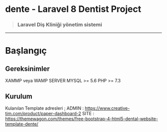 # dente - Laravel 8 Dentist Project

> ### Laravel Diş Kliniği yönetim sistemi

----------

# Başlangıç

## Gereksinimler
XAMMP veya WAMP SERVER
MYSQL >= 5.6
PHP   >= 7.3


## Kurulum

Kulanılan Template adresleri ;
ADMIN : https://www.creative-tim.com/product/paper-dashboard-2
SITE  : https://themewagon.com/themes/free-bootstrap-4-html5-dental-website-template-dente/
